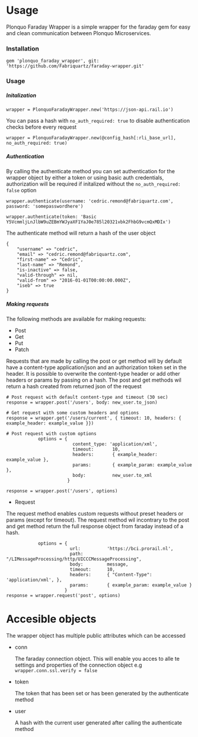 # Usage

Plonquo Faraday Wrapper is a simple wrapper for the faraday gem for easy and clean communication between Plonquo Microservices.
### Installation
```
gem 'plonquo_faraday_wrapper', git: 'https://github.com/Fabriquartz/faraday-wrapper.git'
```
### Usage
##### Initalization

```
wrapper = PlonquoFaradayWrapper.new('https://json-api.rail.io')
```

You can pass a hash with ```no_auth_required: true``` to disable authentication checks before every request
```
wrapper = PlonquoFaradayWrapper.new(@config_hash[:rli_base_url], no_auth_required: true)
```
##### Authentication
By calling the authenticate method you can set authentication for the wrapper object by either a token or using basic auth credentials, authorization will be required if initalized without the ```no_auth_required: false``` option
```
wrapper.authenticate(username: 'cedric.remond@fabriquartz.com', password: 'somepasswordhere')
```
```
wrapper.authenticate(token: 'Basic Y5VcmmljLnJlbW9uZEBmYWJyaXF1YaJ0e785l20321vbk2FhbG9vcmQxMDIx')
```
The authenticate method will return a hash of the user object
```
{
    "username" => "cedric",
    "email" => "cedric.remond@fabriquartz.com",
    "first-name" => "Cedric",
    "last-name" => "Remond",
    "is-inactive" => false,
    "valid-through" => nil,
    "valid-from" => "2016-01-01T00:00:00.000Z",
    "iseb" => true
}
```

##### Making requests
The following methods are available for making requests:
- Post
- Get
- Put
- Patch

Requests that are made by calling the post or get method will by default have a content-type application/json and an authorization token set in the header. It is possible to overwrite the content-type header or add other headers or params by passing on a hash. The post and get methods wil return a hash created from returned json of the request
```
# Post request with default content-type and timeout (30 sec)
response = wrapper.post('/users', body: new_user.to_json)

# Get request with some custom headers and options
response = wrapper.get('/users/current', { timeout: 10, headers: { example_header: example_value }})

# Post request with custom options
            options = {
                         content_type: 'application/xml',
                         timeout:       10,
                         headers:       { example_header: example_value },
                         params:        { example_param: example_value },
                         body:          new_user.to_xml
                       }
                        
response = wrapper.post('/users', options)
```

- Request

The request method enables custom requests without preset headers or params (except for timeout).
The request method wil incontrary to the post and get method return the full response object from faraday instead of a hash.
```
            options = {
                        url:          'https://bci.prorail.nl',
                        path:         "/LIMessageProcessing/http/UICCCMessageProcessing",
                        body:         message,
                        timeout:      10,
                        headers:      { "Content-Type": 'application/xml', },
                        params:       { example_param: example_value }
                      }
response = wrapper.request('post', options)
```

# Accesible objects

The wrapper object has multiple public attributes which can be accessed 
  - conn

    The faraday connection object. This will enable you acces to alle te settings and properties of the  connection object e.g ```wrapper.conn.ssl.verify = false```
  - token

    The token that has been set or has been generated by the authenticate method
  - user

    A hash with the current user generated after calling the authenticate method

